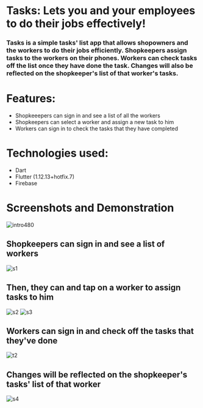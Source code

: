 # Tasks: Lets you and your employees to do their jobs effectively!

### Tasks is a simple tasks' list app that allows shopowners and the workers to do their jobs efficiently. Shopkeepers assign tasks to the workers on their phones. Workers can check tasks off the list once they have done the task. Changes will also be reflected on the shopkeeper's list of that worker's tasks.


# Features:

- Shopkeeepers can sign in and see a list of all the workers
- Shopkeepers can select a worker and assign a new task to him
- Workers can sign in to check the tasks that they have completed


# Technologies used:

- Dart
- Flutter (1.12.13+hotfix.7)
- Firebase

# Screenshots and Demonstration

![intro480](https://user-images.githubusercontent.com/51400182/74667106-bb8b5080-51c8-11ea-90f8-2edb62544ec5.gif)

## Shopkeepers can sign in and see a list of workers
![s1](https://user-images.githubusercontent.com/51400182/74667093-b62e0600-51c8-11ea-99c3-342eeebfca70.png)


## Then, they can and tap on a worker to assign tasks to him
![s2](https://user-images.githubusercontent.com/51400182/74667091-b5956f80-51c8-11ea-9c1c-d9ab47a738e3.png)
![s3](https://user-images.githubusercontent.com/51400182/74667098-b6c69c80-51c8-11ea-9705-b68d12dd19f4.png)


## Workers can sign in and check off the tasks that they've done
![t2](https://user-images.githubusercontent.com/51400182/74667718-d3170900-51c9-11ea-863f-8ba9bb078232.gif)


## Changes will be reflected on the shopkeeper's tasks' list of that worker
![s4](https://user-images.githubusercontent.com/51400182/74667097-b6c69c80-51c8-11ea-842d-d5a80832d939.png)






